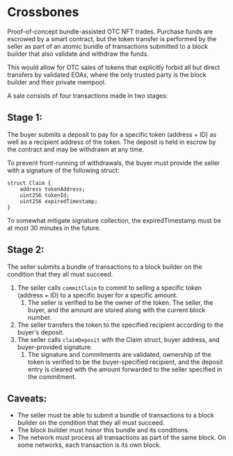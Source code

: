 # Crossbones

Proof-of-concept bundle-assisted OTC NFT trades. Purchase funds are escrowed by a smart contract, but the token transfer is performed by the seller as part of an atomic bundle of transactions submitted to a block builder that also validate and withdraw the funds. 

This would allow for OTC sales of tokens that explicitly forbid all but direct transfers by validated EOAs, where the only trusted party is the block builder and their private mempool.

A sale consists of four transactions made in two stages:

## Stage 1:
The buyer submits a deposit to pay for a specific token (address + ID) as well as a recipient address of the token. The deposit is held in escrow by the contract and may be withdrawn at any time.

To prevent front-running of withdrawals, the buyer must provide the seller with a signature of the following struct:

```solidity
struct Claim {
    address tokenAddress;
    uint256 tokenId;
    uint256 expiredTimestamp;
}
```

To somewhat mitigate signature collection, the expiredTimestamp must be at most 30 minutes in the future.

## Stage 2:
The seller submits a bundle of transactions to a block builder on the condition that they all must succeed.

1. The seller calls `commitClaim` to commit to selling a specific token (address + ID) to a specific buyer for a specific amount.
   1. The seller is verified to be the owner of the token. The seller, the buyer, and the amount are stored along with the current block number. 
2. The seller transfers the token to the specified recipient according to the buyer's deposit.
3. The seller calls `claimDeposit` with the Claim struct, buyer address, and buyer-provided signature.
   1. The signature and commitments are validated, ownership of the token is verified to be the buyer-specified recipient, and the deposit entry is cleared with the amount forwarded to the seller specified in the commitment.

## Caveats:
- The seller must be able to submit a bundle of transactions to a block builder on the condition that they all must succeed.
- The block builder must honor this bundle and its conditions.
- The network must process all transactions as part of the same block. On some networks, each transaction is its own block.